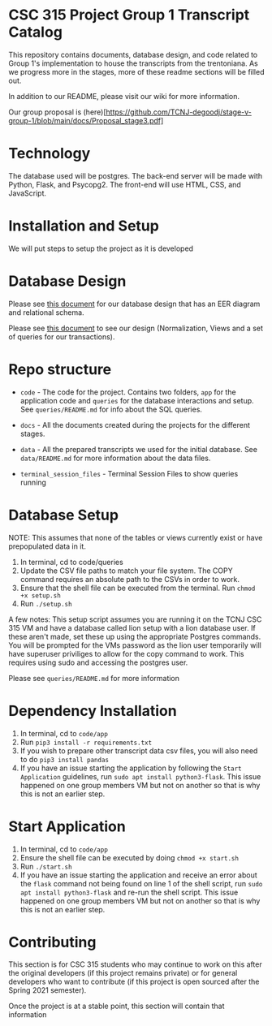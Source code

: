 # CSC 315 Project Group 1 Transcript Catalog

This repository contains documents, database design, and code related to Group 1's implementation to house the transcripts from the trentoniana. As we progress
more in the stages, more of these readme sections will be filled out.

In addition to our README, please visit our wiki for more information.

Our group proposal is (here)[https://github.com/TCNJ-degoodj/stage-v-group-1/blob/main/docs/Proposal_stage3.pdf]

# Technology

The database used will be postgres. The back-end server will be made with Python, Flask, and Psycopg2. The front-end will use HTML, CSS, and JavaScript.

# Installation and Setup

We will put steps to setup the project as it is developed

# Database Design

Please see [this document](https://github.com/TCNJ-degoodj/stage-v-group-1/blob/main/docs/Database%20Model%20Updated%20-%20Stage%20IV.pdf) for our database design that has an EER diagram and relational schema.

Please see [this document](https://github.com/TCNJ-degoodj/stage-v-group-1/blob/main/docs/Stage%20Va%20-%20Updated%20Design%20Doc.pdf) to see our design (Normalization, Views and a set of queries for our transactions).

# Repo structure

* `code` - The code for the project. Contains two folders, `app` for the application code and `queries` for the database interactions and setup. See `queries/README.md` for info about the SQL queries.

* `docs` - All the documents created during the projects for the different stages.

* `data` - All the prepared transcripts we used for the initial database. See `data/README.md` for more information about the data files.

* `terminal_session_files` - Terminal Session Files to show queries running

# Database Setup
NOTE: This assumes that none of the tables or views currently exist or have prepopulated data in it.

1. In terminal, cd to code/queries
2. Update the CSV file paths to match your file system. The COPY command requires an absolute path to the CSVs in order to work.
3. Ensure that the shell file can be executed from the terminal. Run `chmod +x setup.sh`
4. Run `./setup.sh`

A few notes: This setup script assumes you are running it on the TCNJ CSC 315 VM and have a database called lion setup with a lion database user. If these aren't made, set these up using the appropriate Postgres commands. You will be prompted for the VMs password as the lion user temporarily will have superuser priviliges to allow for the copy command to work. This requires using sudo and accessing the postgres user.

Please see `queries/README.md` for more information

# Dependency Installation
1. In terminal, cd to `code/app`
2. Run `pip3 install -r requirements.txt`
3. If you wish to prepare other transcript data csv files, you will also need to do `pip3 install pandas`
4. If you have an issue starting the application by following the `Start Application` guidelines, run `sudo apt install python3-flask`. This issue happened on one group members VM but not on another so that is why this is not an earlier step.

# Start Application
1. In terminal, cd to `code/app`
2. Ensure the shell file can be executed by doing `chmod +x start.sh`
3. Run `./start.sh`
4. If you have an issue starting the application and receive an error about the `flask` command not being found on line 1 of the shell script, run `sudo apt install python3-flask` and re-run the shell script. This issue happened on one group members VM but not on another so that is why this is not an earlier step.


# Contributing 

This section is for CSC 315 students who may continue to work on this after the original developers (if this project remains private) 
or for general developers who want to contribute (if this project is open sourced after the Spring 2021 semester).

Once the project is at a stable point, this section will contain that information
